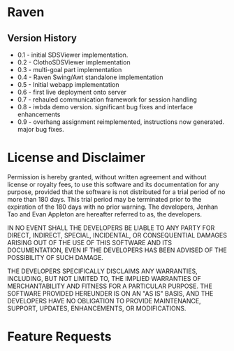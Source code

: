Raven
===============
Version History
---------------
* 0.1 - initial SDSViewer implementation.
* 0.2 - ClothoSDSViewer implementation
* 0.3 - multi-goal part implementation
* 0.4 - Raven Swing/Awt standalone implementation
* 0.5 - Initial webapp implementation
* 0.6 - first live deployment onto server
* 0.7 - rehauled communication framework for session handling
* 0.8 - iwbda demo version. significant bug fixes and interface enhancements
* 0.9 - overhang assignment reimplemented, instructions now generated. major bug fixes.

License and Disclaimer
======================
Permission is hereby granted, without written agreement and without license or royalty fees, to use this software and its documentation for any purpose, provided that the software is not distributed for a trial period of no more than 180 days. This trial period may be terminated prior to the expiration of the 180 days with no prior warning. The developers, Jenhan Tao and Evan Appleton are hereafter referred to as, the developers.
 
IN NO EVENT SHALL THE DEVELOPERS BE LIABLE TO ANY PARTY FOR DIRECT, INDIRECT, SPECIAL, INCIDENTAL, OR CONSEQUENTIAL DAMAGES ARISING OUT OF THE USE OF THIS SOFTWARE AND ITS DOCUMENTATION, EVEN IF THE DEVELOPERS HAS BEEN ADVISED OF THE POSSIBILITY OF SUCH DAMAGE.
 
THE DEVELOPERS SPECIFICALLY DISCLAIMS ANY WARRANTIES, INCLUDING, BUT NOT LIMITED TO, THE IMPLIED WARRANTIES OF MERCHANTABILITY AND FITNESS FOR A PARTICULAR PURPOSE. THE SOFTWARE PROVIDED HEREUNDER IS ON AN "AS IS" BASIS, AND THE DEVELOPERS HAVE NO OBLIGATION TO PROVIDE MAINTENANCE, SUPPORT, UPDATES, ENHANCEMENTS, OR MODIFICATIONS.

Feature Requests
================
